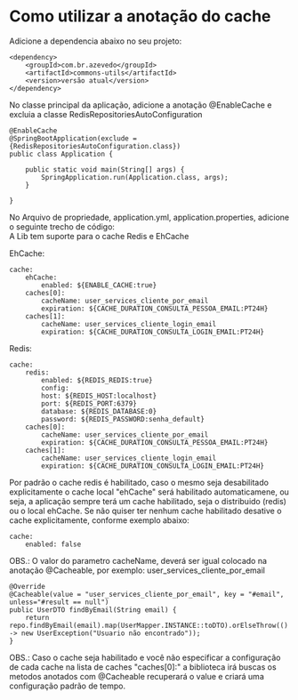 # Como utilizar a anotação do cache

Adicione a dependencia abaixo no seu projeto:  

````
<dependency>
    <groupId>com.br.azevedo</groupId>
    <artifactId>commons-utils</artifactId>
    <version>versão atual</version>
</dependency>
````
No classe principal da aplicação, adicione a anotação @EnableCache e excluia a classe RedisRepositoriesAutoConfiguration

````
@EnableCache
@SpringBootApplication(exclude = {RedisRepositoriesAutoConfiguration.class})
public class Application {

	public static void main(String[] args) {
		SpringApplication.run(Application.class, args);
	}

}
````

No Arquivo de propriedade, application.yml, application.properties, adicione o seguinte trecho de código:  
A Lib tem suporte para o cache Redis e EhCache

EhCache:  
````
cache:
    ehCache:
        enabled: ${ENABLE_CACHE:true}       
    caches[0]:
        cacheName: user_services_cliente_por_email
        expiration: ${CACHE_DURATION_CONSULTA_PESSOA_EMAIL:PT24H}
    caches[1]:
        cacheName: user_services_cliente_login_email
        expiration: ${CACHE_DURATION_CONSULTA_LOGIN_EMAIL:PT24H}
````


Redis:
````
cache:
    redis:
        enabled: ${REDIS_REDIS:true}
        config:
        host: ${REDIS_HOST:localhost}
        port: ${REDIS_PORT:6379}
        database: ${REDIS_DATABASE:0}
        password: ${REDIS_PASSWORD:senha_default}
    caches[0]:
        cacheName: user_services_cliente_por_email
        expiration: ${CACHE_DURATION_CONSULTA_PESSOA_EMAIL:PT24H}
    caches[1]:
        cacheName: user_services_cliente_login_email
        expiration: ${CACHE_DURATION_CONSULTA_LOGIN_EMAIL:PT24H}
````
Por padrão o cache redis é habilitado, caso o mesmo seja desabilitado explicitamente o cache local "ehCache" será habilitado automaticamene, ou seja,
a aplicação sempre terá um cache habilitado, seja o distribuido (redis) ou o local ehCache. Se não quiser ter nenhum cache habilitado
desative o cache explicitamente, conforme exemplo abaixo:

````
cache:
    enabled: false
````

OBS.: O valor do parametro cacheName, deverá ser igual colocado na anotação @Cacheable, por exemplo: user_services_cliente_por_email  
````
@Override
@Cacheable(value = "user_services_cliente_por_email", key = "#email", unless="#result == null")
public UserDTO findByEmail(String email) {
    return repo.findByEmail(email).map(UserMapper.INSTANCE::toDTO).orElseThrow(() -> new UserException("Usuario não encontrado"));
}
````

OBS.: Caso o cache seja habilitado e você não especificar a configuração de cada cache na lista de caches "caches[0]:" a biblioteca irá buscas os metodos anotados com @Cacheable
recuperará o value e criará uma configuração padrão de tempo.